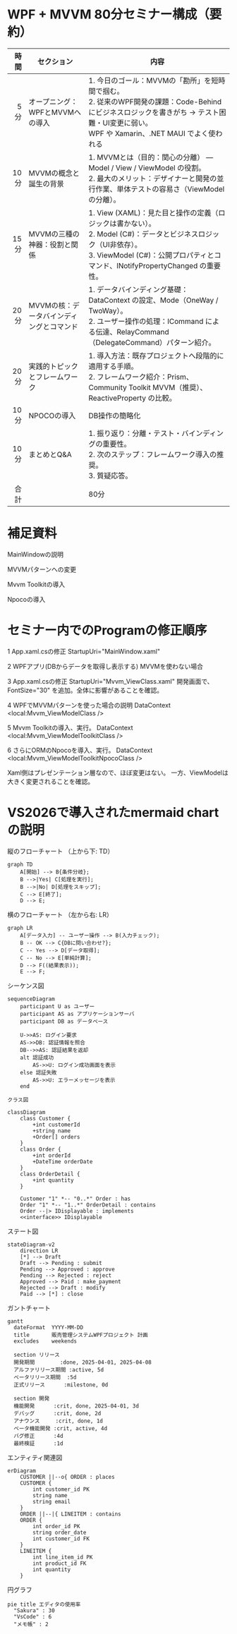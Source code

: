 # WPF + MVVM 80分セミナー構成（要約）

| 時間 | セクション | 内容 |
|---:|---|---|
| 5分 | オープニング：WPFとMVVMへの導入 | 1. 今日のゴール：MVVMの「勘所」を短時間で掴む。<br>2. 従来のWPF開発の課題：Code-Behindにビジネスロジックを書きがち → テスト困難・UI変更に弱い。<br>WPF や Xamarin、.NET MAUI でよく使われる |
| 10分 | MVVMの概念と誕生の背景 | 1. MVVMとは（目的：関心の分離） — Model / View / ViewModel の役割。<br>2. 最大のメリット：デザイナーと開発の並行作業、単体テストの容易さ（ViewModelの分離）。 |
| 15分 | MVVMの三種の神器：役割と関係 | 1. View (XAML)：見た目と操作の定義（ロジックは書かない）。<br>2. Model (C#)：データとビジネスロジック（UI非依存）。<br>3. ViewModel (C#)：公開プロパティとコマンド、INotifyPropertyChanged の重要性。 |
| 20分 | MVVMの核：データバインディングとコマンド | 1. データバインディング基礎：DataContext の設定、Mode（OneWay / TwoWay）。<br>2. ユーザー操作の処理：ICommand による伝達、RelayCommand（DelegateCommand）パターン紹介。 |
| 20分 | 実践的トピックとフレームワーク | 1. 導入方法：既存プロジェクトへ段階的に適用する手順。<br>2. フレームワーク紹介：Prism、Community Toolkit MVVM（推奨）、ReactiveProperty の比較。 |
| 10分 | NPOCOの導入 | DB操作の簡略化 |
| 10分 | まとめとQ&A | 1. 振り返り：分離・テスト・バインディングの重要性。<br>2. 次のステップ：フレームワーク導入の推奨。<br>3. 質疑応答。 |
| 合計 |  | 80分 |


# 補足資料

MainWindowの説明

MVVMパターンへの変更

Mvvm Toolkitの導入

Npocoの導入

# セミナー内でのProgramの修正順序

1 App.xaml.csの修正 StartupUri="MainWindow.xaml"

2 WPFアプリ(DBからデータを取得し表示する) MVVMを使わない場合

3 App.xaml.csの修正 StartupUri="Mvvm_ViewClass.xaml"
	開発画面で、 FontSize="30" を追加。全体に影響があることを確認。

4 WPFでMVVMパターンを使った場合の説明 DataContext <local:Mvvm_ViewModelClass />

5 Mvvm Toolkitの導入、実行。 DataContext <local:Mvvm_ViewModelToolkitClass />

6 さらにORMのNpocoを導入、実行。 DataContext <local:Mvvm_ViewModelToolkitNpocoClass />

Xaml側はプレゼンテーション層なので、ほぼ変更はない。
一方、ViewModelは大きく変更されることを確認。

# VS2026で導入されたmermaid chart の説明

縦のフローチャート （上から下: TD）
```mermaid
graph TD
    A[開始] --> B{条件分岐};
    B -->|Yes| C[処理を実行];
    B -->|No| D[処理をスキップ];
    C --> E[終了];
    D --> E;
```
横のフローチャート （左から右: LR）
```mermaid
graph LR
    A[データ入力] -- ユーザー操作 --> B(入力チェック);
    B -- OK --> C{DBに問い合わせ?};
    C -- Yes --> D[データ取得];
    C -- No --> E[単純計算];
    D --> F((結果表示));
    E --> F;
```
シーケンス図
```mermaid
sequenceDiagram
    participant U as ユーザー
    participant AS as アプリケーションサーバ
    participant DB as データベース

    U->>AS: ログイン要求
    AS->>DB: 認証情報を照合
    DB-->>AS: 認証結果を返却
    alt 認証成功
        AS->>U: ログイン成功画面を表示
    else 認証失敗
        AS->>U: エラーメッセージを表示
    end
```
    クラス図 
```mermaid
classDiagram
    class Customer {
        +int customerId
        +string name
        +Order[] orders
    }
    class Order {
        +int orderId
        +DateTime orderDate
    }
    class OrderDetail {
        +int quantity
    }

    Customer "1" *-- "0..*" Order : has
    Order "1" *-- "1..*" OrderDetail : contains
    Order --|> IDisplayable : implements
    <<interface>> IDisplayable
```
ステート図
```mermaid
stateDiagram-v2
    direction LR
    [*] --> Draft
    Draft --> Pending : submit
    Pending --> Approved : approve
    Pending --> Rejected : reject
    Approved --> Paid : make_payment
    Rejected --> Draft : modify
    Paid --> [*] : close
```
ガントチャート
```mermaid
gantt
  dateFormat  YYYY-MM-DD
  title       販売管理システムWPFプロジェクト 計画
  excludes    weekends

  section リリース
  開発期間        :done, 2025-04-01, 2025-04-08
  アルファリリース期間 :active, 5d
  ベータリリース期間  :5d
  正式リリース      :milestone, 0d

  section 開発
  機能開発      :crit, done, 2025-04-01, 3d
  デバッグ      :crit, done, 2d
  アナウンス     :crit, done, 1d
  ベータ機能開発 :crit, active, 4d
  バグ修正      :4d
  最終検証      :1d

```
エンティティ関連図
```mermaid
erDiagram
    CUSTOMER ||--o{ ORDER : places
    CUSTOMER {
        int customer_id PK
        string name
        string email
    }
    ORDER ||--|{ LINEITEM : contains
    ORDER {
        int order_id PK
        string order_date
        int customer_id FK
    }
    LINEITEM {
        int line_item_id PK
        int product_id FK
        int quantity
    }
```
円グラフ
```mermaid
pie title エディタの使用率
  "Sakura" : 30
  "VsCode" : 6
  "メモ帳" : 2
```
